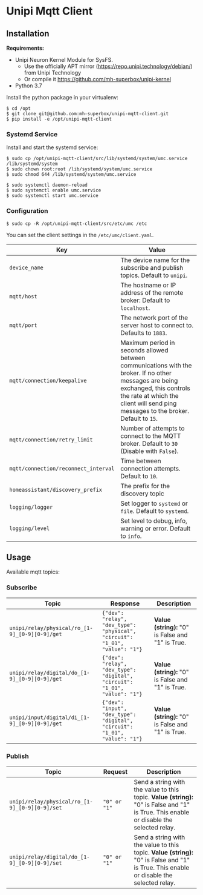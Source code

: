 # Unipi Mqtt Client

## Installation

**Requirements:**

* Unipi Neuron Kernel Module for SysFS.
  * Use the officially APT mirror (https://repo.unipi.technology/debian/) from Unipi Technology
  * Or compile it https://github.com/mh-superbox/unipi-kernel
* Python 3.7

Install the python package in your virtualenv:

```shell
$ cd /opt
$ git clone git@github.com:mh-superbox/unipi-mqtt-client.git
$ pip install -e /opt/unipi-mqtt-client
```

### Systemd Service

Install and start the systemd service:

```shell
$ sudo cp /opt/unipi-mqtt-client/src/lib/systemd/system/umc.service /lib/systemd/system
$ sudo chown root:root /lib/systemd/system/umc.service
$ sudo chmod 644 /lib/systemd/system/umc.service

$ sudo systemctl daemon-reload
$ sudo systemctl enable umc.service
$ sudo systemctl start umc.service
```

### Configuration

```shell
$ sudo cp -R /opt/unipi-mqtt-client/src/etc/umc /etc
```

You can set the client settings in the `/etc/umc/client.yaml`.

Key | Value
------ | ------
`device_name` | The device name for the subscribe and publish topics. Default to `unipi`.
`mqtt/host` | The hostname or IP address of the remote broker: Default to `localhost`.
`mqtt/port` | The network port of the server host to connect to. Defaults to `1883`.
`mqtt/connection/keepalive` | Maximum period in seconds allowed between communications with the broker. If no other messages are being exchanged, this controls the rate at which the client will send ping messages to the broker. Default to `15`.
`mqtt/connection/retry_limit` | Number of attempts to connect to the MQTT broker. Default to `30` (Disable with `False`).
`mqtt/connection/reconnect_interval` | Time between connection attempts. Default to `10`.
`homeassistant/discovery_prefix` | The prefix for the discovery topic
`logging/logger` | Set logger to `systemd` or `file`. Default to `systemd`.
`logging/level` | Set level to debug, info, warning or error. Default to `info`.

## Usage

Available mqtt topics:

### Subscribe

Topic | Response | Description
------ | ------ | ------
`unipi/relay/physical/ro_[1-9]_[0-9][0-9]/get` | `{"dev": "relay", "dev_type": "physical", "circuit": "1_01", "value": "1"}` | **Value (string):** "0" is False and "1" is True.
`unipi/relay/digital/do_[1-9]_[0-9][0-9]/get` | `{"dev": "relay", "dev_type": "digital", "circuit": "1_01", "value": "1"}` | **Value (string):** "0" is False and "1" is True.
`unipi/input/digital/di_[1-9]_[0-9][0-9]/get` | `{"dev": "input", "dev_type": "digital", "circuit": "1_01", "value": "1"}` | **Value (string):** "0" is False and "1" is True.

### Publish

Topic | Request | Description
------ | ------ | ------
`unipi/relay/physical/ro_[1-9]_[0-9][0-9]/set` | `"0" or "1"` | Send a string with the value to this topic. **Value (string):** "0" is False and "1" is True. This enable or disable the selected relay.
`unipi/relay/digital/do_[1-9]_[0-9][0-9]/set` | `"0" or "1"` | Send a string with the value to this topic. **Value (string):** "0" is False and "1" is True. This enable or disable the selected relay.
